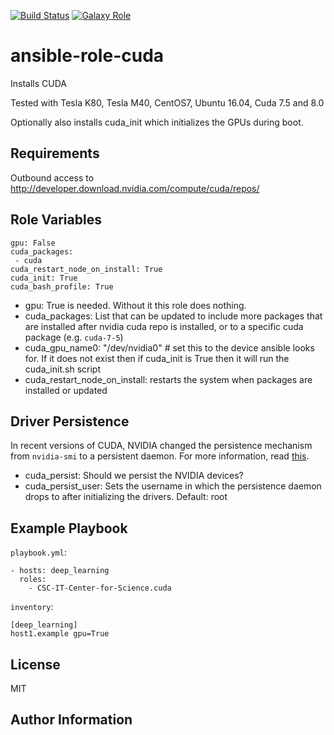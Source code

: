 [![Build Status](https://travis-ci.org/CSC-IT-Center-for-Science/ansible-role-cuda.svg)](https://travis-ci.org/CSC-IT-Center-for-Science/ansible-role-cuda)
[![Galaxy Role](https://img.shields.io/badge/ansible--galaxy-cuda-blue.svg)](https://galaxy.ansible.com/CSC-IT-Center-for-Science/cuda/)

ansible-role-cuda
=========

Installs CUDA

Tested with Tesla K80, Tesla M40, CentOS7, Ubuntu 16.04, Cuda 7.5 and 8.0

Optionally also installs cuda_init which initializes the GPUs during boot.

Requirements
------------

Outbound access to http://developer.download.nvidia.com/compute/cuda/repos/

Role Variables
--------------

    gpu: False
    cuda_packages:
     - cuda
    cuda_restart_node_on_install: True
    cuda_init: True
    cuda_bash_profile: True

- gpu: True is needed. Without it this role does nothing.
- cuda_packages: List that can be updated to include more packages that are installed after nvidia cuda repo is installed, or to a specific cuda package (e.g. `cuda-7-5`)
- cuda_gpu_name0: "/dev/nvidia0" # set this to the device ansible looks for. If it does not exist then if cuda_init is True then it will run the cuda_init.sh script
- cuda_restart_node_on_install: restarts the system when packages are installed or updated

Driver Persistence
------------------

In recent versions of CUDA, NVIDIA changed the persistence mechanism from `nvidia-smi` to a persistent daemon. For more information, read [this](http://docs.nvidia.com/deploy/driver-persistence/#persistence-daemon).

- cuda_persist: Should we persist the NVIDIA devices?
- cuda_persist_user: Sets the username in which the persistence daemon drops to after initializing the drivers. Default: root

Example Playbook
----------------

`playbook.yml`:

    - hosts: deep_learning
      roles:
        - CSC-IT-Center-for-Science.cuda

`inventory`:

    [deep_learning]
    host1.example gpu=True

License
-------

MIT

Author Information
------------------

